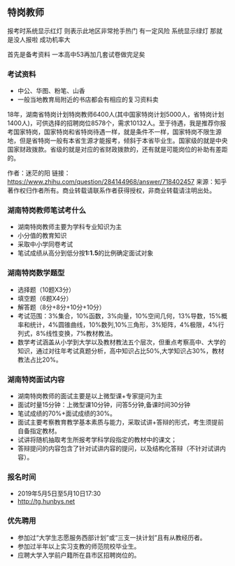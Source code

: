 ## 特岗教师

报考时系统显示红灯
则表示此地区非常抢手热门 有一定风险
系统显示绿灯 那就是没人报啦 成功机率大



首先是备考资料
一本高中53再加几套试卷做完足矣



### 考试资料

* 中公、华图、粉笔、山香
* 一般当地教育局附近的书店都会有相应的复习资料卖



18年，湖南省特岗计划特岗教师6400人(其中国家特岗计划5000人，省特岗计划1400人)，可供选择的招聘岗位8578个，需求10132人。至于待遇，我是推荐你报考国家特岗，国家特岗和省特岗待遇一样，就是条件不一样，国家特岗不限生源地，但是省特岗一般有本省生源才能报考，倾斜于本省毕业生。国家级的就是中央国家财政拨款。省级的就是对应的省财政拨款的，还有就是可能岗位的补助有差距的。

作者：迷茫的阳
链接：https://www.zhihu.com/question/284144968/answer/718402457
来源：知乎
著作权归作者所有。商业转载请联系作者获得授权，非商业转载请注明出处。



### 湖南特岗教师笔试考什么

* 湖南特岗教师主要为学科专业知识为主
* 小分值的教育知识
* 采取中小学同卷考试
* 笔试成绩从高分到低分按**1:1.5**的比例确定面试对象

### 湖南特岗数学题型

* 选择题（10题X3分）
* 填空题（6题X4分）
* 解答题（8分+8分+10分+10分）
* 考试范围：3%集合，10%函数，3%向量，10%空间几何，13%导数，15%概率和统计，4%圆锥曲线，10%数列,10%三角形，3%矩阵，4%极限，4%行列式，8%线性变换，7%教材教法。
* 数学考试涵盖从小学到大学以及教材教法五个层次，但重点考察高中、大学的知识，通过对往年考试真题分析，高中知识占比50%,大学知识占30%，教材教法占比20%。

### 湖南特岗面试内容

* 湖南特岗教师的面试主要是以上微型课+专家提问为主
* 面试时量15分钟：上微型课10分钟，问答5分钟,备课时间30分钟
* 笔试成绩的70%+面试成绩的30%。
* 面试主要考察教育教学基本素质与能力，采取试讲+答辩的形式，考生须提前自备指定教材。
* 试讲将随机抽取考生所报考学科学段指定的教材中的课文；
* 答辩提问的内容包含了针对试讲内容的提问，以及结构化答辩（不针对试讲内容）。

### 报名时间

* 2019年5月5日至5月10日17:30
* http://tg.hunbys.net

### 优先聘用

* 参加过“大学生志愿服务西部计划”或“三支一扶计划”且有从教经历者。
* 参加过半年以上实习支教的师范院校毕业生。
* 应聘大学入学前户籍所在县市区招聘岗位的。